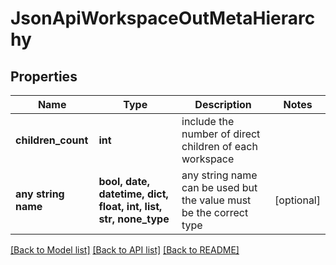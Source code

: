 # JsonApiWorkspaceOutMetaHierarchy


## Properties
Name | Type | Description | Notes
------------ | ------------- | ------------- | -------------
**children_count** | **int** | include the number of direct children of each workspace | 
**any string name** | **bool, date, datetime, dict, float, int, list, str, none_type** | any string name can be used but the value must be the correct type | [optional]

[[Back to Model list]](../README.md#documentation-for-models) [[Back to API list]](../README.md#documentation-for-api-endpoints) [[Back to README]](../README.md)


